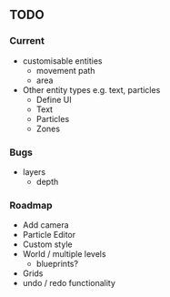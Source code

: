 
## TODO

### Current
- customisable entities
  - movement path
  - area
- Other entity types e.g. text, particles
  - Define UI
  - Text
  - Particles
  - Zones

### Bugs
- layers
  - depth

### Roadmap
- Add camera
- Particle Editor
- Custom style
- World / multiple levels
  - blueprints?
- Grids
- undo / redo functionality
